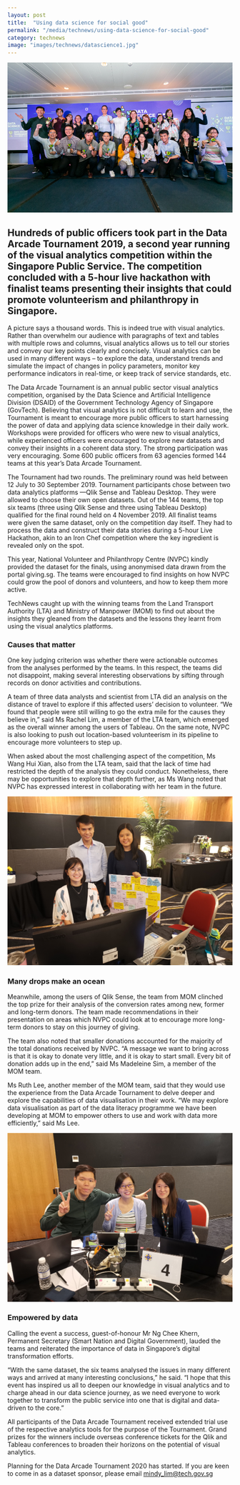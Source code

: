 ```yaml
---
layout: post
title:  "Using data science for social good"
permalink: "/media/technews/using-data-science-for-social-good"
category: technews
image: "images/technews/datascience1.jpg"
---
```


![datascience connect](/images/technews/datascience1.jpg)

Hundreds of public officers took part in the Data Arcade Tournament 2019, a second year running of the visual analytics competition within the Singapore Public Service. The competition concluded with a 5-hour live hackathon with finalist teams presenting their insights that could promote volunteerism and philanthropy in Singapore.
---

A picture says a thousand words. This is indeed true with visual analytics. Rather than overwhelm our audience with paragraphs of text and tables with multiple rows and columns, visual analytics allows us to tell our stories and convey our key points clearly and concisely. Visual analytics can be used in many different ways – to explore the data, understand trends and simulate the impact of changes in policy parameters, monitor key performance indicators in real-time, or keep track of service standards, etc.

The Data Arcade Tournament is an annual public sector visual analytics competition, organised by the Data Science and Artificial Intelligence Division (DSAID) of the Government Technology Agency of Singapore (GovTech). Believing that visual analytics is not difficult to learn and use, the Tournament is meant to encourage more public officers to start harnessing the power of data and applying data science knowledge in their daily work. Workshops were provided for officers who were new to visual analytics, while experienced officers were encouraged to explore new datasets and convey their insights in a coherent data story. The strong participation was very encouraging. Some 600 public officers from 63 agencies formed 144 teams at this year’s Data Arcade Tournament.

The Tournament had two rounds. The preliminary round was held between 12 July to 30 September 2019. Tournament participants chose between two data analytics platforms —Qlik Sense and Tableau Desktop. They were allowed to choose their own open datasets. Out of the 144 teams, the top six teams (three using Qlik Sense and three using Tableau Desktop) qualified for the final round held on 4 November 2019. All finalist teams were given the same dataset, only on the competition day itself. They had to process the data and construct their data stories during a 5-hour Live Hackathon, akin to an Iron Chef competition where the key ingredient is revealed only on the spot. 

This year, National Volunteer and Philanthropy Centre (NVPC) kindly provided the dataset for the finals, using anonymised data drawn from the portal giving.sg. The teams were encouraged to find insights on how NVPC could grow the pool of donors and volunteers, and how to keep them more active.

TechNews caught up with the winning teams from the Land Transport Authority (LTA) and Ministry of Manpower (MOM) to find out about the insights they gleaned from the datasets and the lessons they learnt from using the visual analytics platforms. 

### **Causes that matter**

One key judging criterion was whether there were actionable outcomes from the analyses performed by the teams. In this respect, the teams did not disappoint, making several interesting observations by sifting through records on donor activities and contributions.

A team of three data analysts and scientist from LTA did an analysis on the distance of travel to explore if this affected users’ decision to volunteer. “We found that people were still willing to go the extra mile for the causes they believe in,” said Ms Rachel Lim, a member of the LTA team, which emerged as the overall winner among the users of Tableau. On the same note, NVPC is also looking to push out location-based volunteerism in its pipeline to encourage more volunteers to step up. 

When asked about the most challenging aspect of the competition, Ms Wang Hui Xian, also from the LTA team, said that the lack of time had restricted the depth of the analysis they could conduct. Nonetheless, there may be opportunities to explore that depth further, as Ms Wang noted that NVPC has expressed interest in collaborating with her team in the future. 

![datascience connect](/images/technews/datasciencetb.jpg)

### **Many drops make an ocean**

Meanwhile, among the users of Qlik Sense, the team from MOM clinched the top prize for their analysis of the conversion rates among new, former and long-term donors. The team made recommendations in their presentation on areas which NVPC could look at to encourage more long-term donors to stay on this journey of giving.

The team also noted that smaller donations accounted for the majority of the total donations received by NVPC. “A message we want to bring across is that it is okay to donate very little, and it is okay to start small. Every bit of donation adds up in the end,” said Ms Madeleine Sim, a member of the MOM team. 

Ms Ruth Lee, another member of the MOM team, said that they would use the experience from the Data Arcade Tournament to delve deeper and explore the capabilities of data visualisation in their work. “We may explore data visualisation as part of the data literacy programme we have been developing at MOM to empower others to use and work with data more efficiently,” said Ms Lee.

![datascience connect](/images/technews/datascienceqlik.jpg)

### **Empowered by data**

Calling the event a success, guest-of-honour Mr Ng Chee Khern, Permanent Secretary (Smart Nation and Digital Government), lauded the teams and reiterated the importance of data in Singapore’s digital transformation efforts.

“With the same dataset, the six teams analysed the issues in many different ways and arrived at many interesting conclusions,” he said. “I hope that this event has inspired us all to deepen our knowledge in visual analytics and to charge ahead in our data science journey, as we need everyone to work together to transform the public service into one that is digital and data-driven to the core.”

All participants of the Data Arcade Tournament received extended trial use of the respective analytics tools for the purpose of the Tournament. Grand prizes for the winners include overseas conference tickets for the Qlik and Tableau conferences to broaden their horizons on the potential of visual analytics.

Planning for the Data Arcade Tournament 2020 has started. If you are keen to come in as a dataset sponsor, please email mindy_lim@tech.gov.sg
